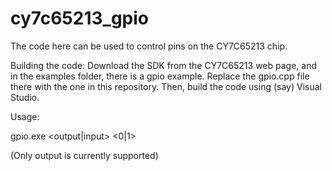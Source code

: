 # cy7c65213_gpio

The code here can be used to control pins on the CY7C65213 chip.

Building the code:
Download the SDK from the CY7C65213 web page, and in the examples folder, there is a gpio example. Replace the gpio.cpp file there with the one in this repository. Then, build the code using (say) Visual Studio.

Usage:

gpio.exe <output|input> <gpionumber> <0|1> <msec>

(Only output is currently supported)

